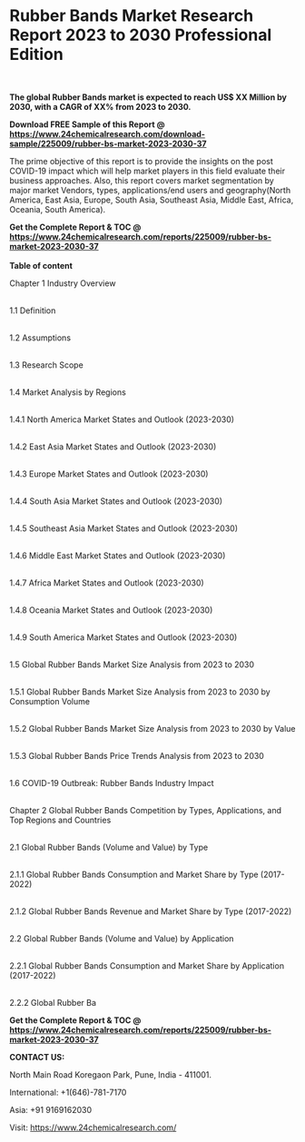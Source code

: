 <h1>Rubber Bands Market Research Report 2023 to 2030 Professional Edition</h1><br/><p><strong>The global Rubber Bands market is expected to reach US$ XX Million by 2030, with a <strong>CAGR</strong> of XX% from 2023 to 2030.</strong></p><div><b>Download FREE Sample of this Report @ <a href="https://www.24chemicalresearch.com/download-sample/225009/rubber-bs-market-2023-2030-37">https://www.24chemicalresearch.com/download-sample/225009/rubber-bs-market-2023-2030-37</a></b></div><p>The prime objective of this report is to provide the insights on the post COVID-19 impact which will help market players in this field evaluate their business approaches. Also, this report covers market segmentation by major market Vendors, types, applications/end users and geography(North America, East Asia, Europe, South Asia, Southeast Asia, Middle East, Africa, Oceania, South America).</p><div><b>Get the Complete Report & TOC @ <a href="https://www.24chemicalresearch.com/reports/225009/rubber-bs-market-2023-2030-37">https://www.24chemicalresearch.com/reports/225009/rubber-bs-market-2023-2030-37</a></b></div><br><b>Table of content</b><p>Chapter 1 Industry Overview<br />
 
 <br>1.1 Definition<br />
 
 <br>1.2 Assumptions<br />
 
 <br>1.3 Research Scope<br />
 
 <br>1.4 Market Analysis by Regions<br />
 
 <br>1.4.1 North America Market States and Outlook (2023-2030)<br />
 
 <br>1.4.2 East Asia Market States and Outlook (2023-2030)<br />
 
 <br>1.4.3 Europe Market States and Outlook (2023-2030)<br />
 
 <br>1.4.4 South Asia Market States and Outlook (2023-2030)<br />
 
 <br>1.4.5 Southeast Asia Market States and Outlook (2023-2030)<br />
 
 <br>1.4.6 Middle East Market States and Outlook (2023-2030)<br />
 
 <br>1.4.7 Africa Market States and Outlook (2023-2030)<br />
 
 <br>1.4.8 Oceania Market States and Outlook (2023-2030)<br />
 
 <br>1.4.9 South America Market States and Outlook (2023-2030)<br />
 
 <br>1.5 Global Rubber Bands Market Size Analysis from 2023 to 2030<br />
 
 <br>1.5.1 Global Rubber Bands Market Size Analysis from 2023 to 2030 by Consumption Volume<br />
 
 <br>1.5.2 Global Rubber Bands Market Size Analysis from 2023 to 2030 by Value<br />
 
 <br>1.5.3 Global Rubber Bands Price Trends Analysis from 2023 to 2030<br />
 
 <br>1.6 COVID-19 Outbreak: Rubber Bands Industry Impact<br />
 
 <br>Chapter 2 Global Rubber Bands Competition by Types, Applications, and Top Regions and Countries<br />
 
 <br>2.1 Global Rubber Bands (Volume and Value) by Type<br />
 
 <br>2.1.1 Global Rubber Bands Consumption and Market Share by Type (2017-2022)<br />
 
 <br>2.1.2 Global Rubber Bands Revenue and Market Share by Type (2017-2022)<br />
 
 <br>2.2 Global Rubber Bands (Volume and Value) by Application<br />
 
 <br>2.2.1 Global Rubber Bands Consumption and Market Share by Application (2017-2022)<br />
 
 <br>2.2.2 Global Rubber Ba<br><div><b>Get the Complete Report & TOC @ <a href="https://www.24chemicalresearch.com/reports/225009/rubber-bs-market-2023-2030-37">https://www.24chemicalresearch.com/reports/225009/rubber-bs-market-2023-2030-37</a></b></div></p>
 
 <b>CONTACT US:</b><br>
 
 North Main Road Koregaon Park, Pune, India - 411001.<br/>
 
 International: +1(646)-781-7170<br/>
 
 Asia: +91 9169162030<br/>
 
 Visit: <a href="https://www.24chemicalresearch.com/">https://www.24chemicalresearch.com/</a>
 
 <br>
